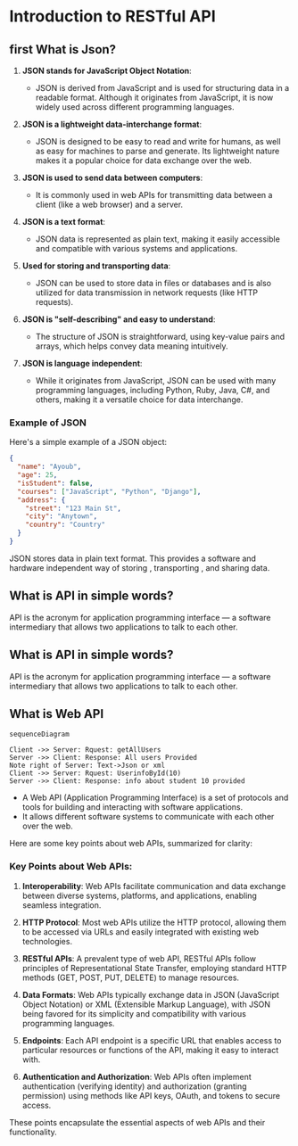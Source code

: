 #  Introduction to RESTful API
## first What is Json?
1. **JSON stands for JavaScript Object Notation**:  
   - JSON is derived from JavaScript and is used for structuring data in a readable format. Although it originates from JavaScript, it is now widely used across different programming languages.

2. **JSON is a lightweight data-interchange format**:  
   - JSON is designed to be easy to read and write for humans, as well as easy for machines to parse and generate. Its lightweight nature makes it a popular choice for data exchange over the web.

3. **JSON is used to send data between computers**:  
   - It is commonly used in web APIs for transmitting data between a client (like a web browser) and a server.

4. **JSON is a text format**:  
   - JSON data is represented as plain text, making it easily accessible and compatible with various systems and applications.

5. **Used for storing and transporting data**:  
   - JSON can be used to store data in files or databases and is also utilized for data transmission in network requests (like HTTP requests).

6. **JSON is "self-describing" and easy to understand**:  
   - The structure of JSON is straightforward, using key-value pairs and arrays, which helps convey data meaning intuitively.

7. **JSON is language independent**:  
   - While it originates from JavaScript, JSON can be used with many programming languages, including Python, Ruby, Java, C#, and others, making it a versatile choice for data interchange.

### Example of JSON

Here's a simple example of a JSON object:

```json
{
  "name": "Ayoub",
  "age": 25,
  "isStudent": false,
  "courses": ["JavaScript", "Python", "Django"],
  "address": {
    "street": "123 Main St",
    "city": "Anytown",
    "country": "Country"
  }
}
```
JSON stores data in plain text format. This provides a software and hardware independent way of storing , transporting , and sharing data. 

##  What is API in simple words?
API is the acronym for application programming interface — a software intermediary that allows two applications to talk to each other.


##  What is API in simple words?
API is the acronym for application programming interface — a software intermediary that allows two applications to talk to each other.


## What is Web API 

```mermaid
sequenceDiagram

Client ->> Server: Rquest: getAllUsers
Server ->> Client: Response: All users Provided 
Note right of Server: Text->Json or xml
Client ->> Server: Rquest: UserinfoById(10) 
Server ->> Client: Response: info about student 10 provided
```

- A Web API (Application Programming Interface) is a set of protocols and tools for building and interacting with software applications.
- It allows different software systems to communicate with each other over the web.



Here are some key points about web APIs, summarized for clarity:

### Key Points about Web APIs:

1. **Interoperability**: Web APIs facilitate communication and data exchange between diverse systems, platforms, and applications, enabling seamless integration.

2. **HTTP Protocol**: Most web APIs utilize the HTTP protocol, allowing them to be accessed via URLs and easily integrated with existing web technologies.

3. **RESTful APIs**: A prevalent type of web API, RESTful APIs follow principles of Representational State Transfer, employing standard HTTP methods (GET, POST, PUT, DELETE) to manage resources.

4. **Data Formats**: Web APIs typically exchange data in JSON (JavaScript Object Notation) or XML (Extensible Markup Language), with JSON being favored for its simplicity and compatibility with various programming languages.

5. **Endpoints**: Each API endpoint is a specific URL that enables access to particular resources or functions of the API, making it easy to interact with.

6. **Authentication and Authorization**: Web APIs often implement authentication (verifying identity) and authorization (granting permission) using methods like API keys, OAuth, and tokens to secure access. 

These points encapsulate the essential aspects of web APIs and their functionality.
